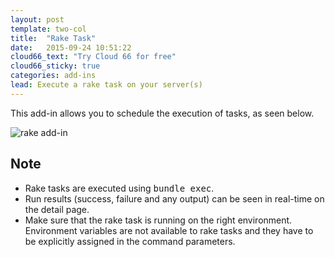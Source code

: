 ```yaml
---
layout: post
template: two-col
title:  "Rake Task"
date:   2015-09-24 10:51:22
cloud66_text: "Try Cloud 66 for free"
cloud66_sticky: true
categories: add-ins
lead: Execute a rake task on your server(s)
---
```


This add-in allows you to schedule the execution of tasks, as seen below.

![rake add-in](http://cdn.cloud66.com/images/help/rake_add.png)

## Note
* Rake tasks are executed using <kbd>bundle exec</kbd>.
* Run results (success, failure and any output) can be seen in real-time on the detail page.
* Make sure that the rake task is running on the right environment. Environment variables are not available to rake tasks and they have to be explicitly assigned in the command parameters.